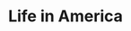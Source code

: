 ---
layout: category
title: Life in America
layout: category
permalink: /categories/America/
taxonomy: America
author_profile: true
entries_layout: grid
sidebar:
  nav: "sidenav"
---